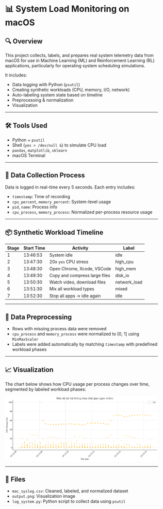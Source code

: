 # 📊 System Load Monitoring on macOS

## 🔍 Overview

This project collects, labels, and prepares real system telemetry data from macOS for use in Machine Learning (ML) and Reinforcement Learning (RL) applications, particularly for operating system scheduling simulations.

It includes:
- Data logging with Python (`psutil`)
- Creating synthetic workloads (CPU, memory, I/O, network)
- Auto-labeling system state based on timeline
- Preprocessing & normalization
- Visualization

---

## 🛠 Tools Used

- Python + `psutil`
- Shell (`yes > /dev/null &`) to simulate CPU load
- `pandas`, `matplotlib`, `sklearn`
- macOS Terminal

---

## 🧪 Data Collection Process

Data is logged in real-time every 5 seconds. Each entry includes:

- `timestamp`: Time of recording
- `cpu_percent`, `memory_percent`: System-level usage
- `pid`, `name`: Process info
- `cpu_process`, `memory_process`: Normalized per-process resource usage

---

## 📦 Synthetic Workload Timeline

| Stage | Start Time          | Activity                         | Label          |
|-------|---------------------|----------------------------------|----------------|
| 1     | 13:46:53            | System idle                      | idle           |
| 2     | 13:47:30            | 20x `yes` CPU stress             | high_cpu       |
| 3     | 13:48:30            | Open Chrome, Xcode, VSCode       | high_mem       |
| 4     | 13:49:30            | Copy and compress large files    | disk_io        |
| 5     | 13:50:30            | Watch video, download files      | network_load   |
| 6     | 13:51:30            | Mix all workload types           | mixed          |
| 7     | 13:52:30            | Stop all apps → idle again       | idle           |

---

## 🧹 Data Preprocessing

- Rows with missing process data were removed
- `cpu_process` and `memory_process` were normalized to [0, 1] using `MinMaxScaler`
- Labels were added automatically by matching `timestamp` with predefined workload phases

---

## 📈 Visualization

The chart below shows how CPU usage per process changes over time, segmented by labeled workload phases:

![System Load Over Time](output.png)

---

## 📁 Files

- `mac_syslog.csv`: Cleaned, labeled, and normalized dataset
- `output.png`: Visualization image
- `log_system.py`: Python script to collect data using `psutil`
